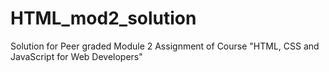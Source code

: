 # HTML_mod2_solution
Solution for Peer graded Module 2 Assignment of Course "HTML, CSS and JavaScript for Web Developers"
